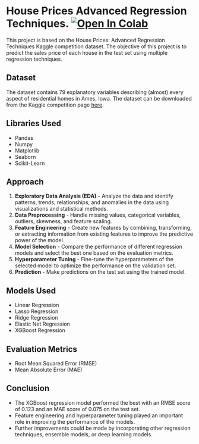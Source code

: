 # House Prices Advanced Regression Techniques.   [![Open In Colab](https://colab.research.google.com/assets/colab-badge.svg)](https://colab.research.google.com/github/anik199/House_Prices_Advanced_Regression/blob/main/House_Prices_ART.ipynb)


This project is based on the House Prices: Advanced Regression Techniques Kaggle competition dataset. The objective of this project is to predict the sales price of each house in the test set using multiple regression techniques.

## Dataset

The dataset contains 79 explanatory variables describing (almost) every aspect of residential homes in Ames, Iowa. The dataset can be downloaded from the Kaggle competition page [here](https://www.kaggle.com/c/house-prices-advanced-regression-techniques/data).

## Libraries Used

- Pandas
- Numpy
- Matplotlib
- Seaborn
- Scikit-Learn

## Approach

1. **Exploratory Data Analysis (EDA)** - Analyze the data and identify patterns, trends, relationships, and anomalies in the data using visualizations and statistical methods.
2. **Data Preprocessing** - Handle missing values, categorical variables, outliers, skewness, and feature scaling.
3. **Feature Engineering** - Create new features by combining, transforming, or extracting information from existing features to improve the predictive power of the model.
4. **Model Selection** - Compare the performance of different regression models and select the best one based on the evaluation metrics.
5. **Hyperparameter Tuning** - Fine-tune the hyperparameters of the selected model to optimize the performance on the validation set.
6. **Prediction** - Make predictions on the test set using the trained model.

## Models Used

- Linear Regression
- Lasso Regression
- Ridge Regression
- Elastic Net Regression
- XGBoost Regression

## Evaluation Metrics

- Root Mean Squared Error (RMSE)
- Mean Absolute Error (MAE)

## Conclusion

- The XGBoost regression model performed the best with an RMSE score of 0.123 and an MAE score of 0.075 on the test set.
- Feature engineering and hyperparameter tuning played an important role in improving the performance of the models.
- Further improvements could be made by incorporating other regression techniques, ensemble models, or deep learning models.
